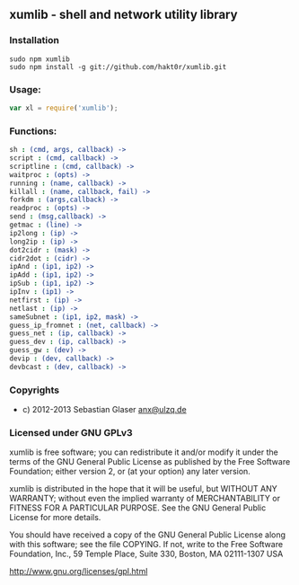 ## xumlib - shell and network utility library

### Installation
```
sudo npm xumlib
sudo npm install -g git://github.com/hakt0r/xumlib.git
```

### Usage:
```javascript
var xl = require('xumlib');
```

### Functions:
```coffee
sh : (cmd, args, callback) ->
script : (cmd, callback) ->
scriptline : (cmd, callback) ->
waitproc : (opts) ->
running : (name, callback) ->
killall : (name, callback, fail) ->
forkdm : (args,callback) ->
readproc : (opts) ->
send : (msg,callback) ->
getmac : (line) ->
ip2long : (ip) ->
long2ip : (ip) ->
dot2cidr : (mask) ->
cidr2dot : (cidr) ->
ipAnd : (ip1, ip2) ->
ipAdd : (ip1, ip2) ->
ipSub : (ip1, ip2) ->
ipInv : (ip1) ->
netfirst : (ip) ->
netlast : (ip) ->
sameSubnet : (ip1, ip2, mask) ->
guess_ip_fromnet : (net, callback) ->
guess_net : (ip, callback) ->
guess_dev : (ip, callback) ->
guess_gw : (dev) ->
devip : (dev, callback) ->
devbcast : (dev, callback) ->
```

### Copyrights
  * c) 2012-2013 Sebastian Glaser <anx@ulzq.de>

### Licensed under GNU GPLv3

xumlib is free software; you can redistribute it and/or modify
it under the terms of the GNU General Public License as published by
the Free Software Foundation; either version 2, or (at your option)
any later version.

xumlib is distributed in the hope that it will be useful,
but WITHOUT ANY WARRANTY; without even the implied warranty of
MERCHANTABILITY or FITNESS FOR A PARTICULAR PURPOSE.  See the
GNU General Public License for more details.

You should have received a copy of the GNU General Public License
along with this software; see the file COPYING.  If not, write to
the Free Software Foundation, Inc., 59 Temple Place, Suite 330,
Boston, MA 02111-1307 USA

http://www.gnu.org/licenses/gpl.html
